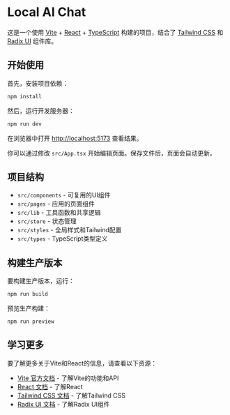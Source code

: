 # Local AI Chat

这是一个使用 [Vite](https://vitejs.dev/) + [React](https://react.dev/) + [TypeScript](https://www.typescriptlang.org/) 构建的项目，结合了 [Tailwind CSS](https://tailwindcss.com/) 和 [Radix UI](https://www.radix-ui.com/) 组件库。

## 开始使用

首先，安装项目依赖：

```bash
npm install
```

然后，运行开发服务器：

```bash
npm run dev
```

在浏览器中打开 [http://localhost:5173](http://localhost:5173) 查看结果。

你可以通过修改 `src/App.tsx` 开始编辑页面。保存文件后，页面会自动更新。

## 项目结构

- `src/components` - 可复用的UI组件
- `src/pages` - 应用的页面组件
- `src/lib` - 工具函数和共享逻辑
- `src/store` - 状态管理
- `src/styles` - 全局样式和Tailwind配置
- `src/types` - TypeScript类型定义

## 构建生产版本

要构建生产版本，运行：

```bash
npm run build
```

预览生产构建：

```bash
npm run preview
```

## 学习更多

要了解更多关于Vite和React的信息，请查看以下资源：

- [Vite 官方文档](https://vitejs.dev/guide/) - 了解Vite的功能和API
- [React 文档](https://react.dev/) - 了解React
- [Tailwind CSS 文档](https://tailwindcss.com/docs) - 了解Tailwind CSS
- [Radix UI 文档](https://www.radix-ui.com/docs/primitives/overview/introduction) - 了解Radix UI组件
